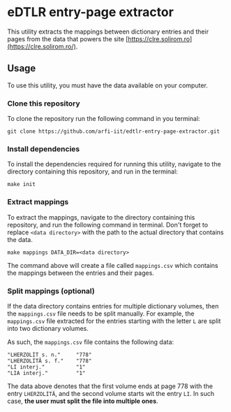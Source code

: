 # eDTLR entry-page extractor

This utility extracts the mappings between dictionary entries and their pages from the data that powers the site [https://clre.solirom.ro](https://clre.solirom.ro/).

## Usage

To use this utility, you must have the data available on your computer.

### Clone this repository

To clone the repository run the following command in you terminal:

```shell
git clone https://github.com/arfi-iit/edtlr-entry-page-extractor.git
```

### Install dependencies

To install the dependencies required for running this utility, navigate to the directory containing this repository, and run in the terminal:

```shell
make init
```

### Extract mappings

To extract the mappings, navigate to the directory containing this repository, and run the following command in terminal. Don't forget to replace `<data directory>` with the path to the actual directory that contains the data.

```shell
make mappings DATA_DIR=<data directory>
```

The command above will create a file called `mappings.csv` which contains the mappings between the entries and their pages.

### Split mappings (optional)

If the data directory contains entries for multiple dictionary volumes, then the `mappings.csv` file needs to be split manually. For example, the `mappings.csv` file extracted for the entries starting with the letter `L` are split into two dictionary volumes.

As such, the `mappings.csv` file contains the following data:
```
"LHERZOLÍT s. n."     "778"
"LHERZOLÍTĂ s. f."    "778"
"LI interj."          "1"
"LIA interj."         "1"
```

The data above denotes that the first volume ends at page 778 with the entry `LHERZOLÍTĂ`, and the second volume starts wit the entry `LI`. In such case, **the user must split the file into multiple ones**.
